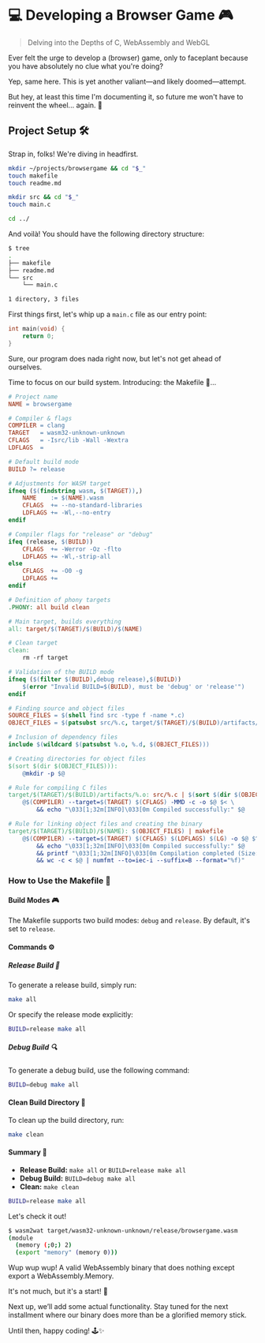 # 💻 Developing a Browser Game 🎮

> Delving into the Depths of C, WebAssembly and WebGL

Ever felt the urge to develop a (browser) game, only to faceplant because you have absolutely no clue what you're doing?

Yep, same here. This is yet another valiant—and likely doomed—attempt.

But hey, at least this time I'm documenting it, so future me won't have to reinvent the wheel... again. 🚀

## Project Setup 🛠️

Strap in, folks! We're diving in headfirst.

```sh
mkdir ~/projects/browsergame && cd "$_"
touch makefile
touch readme.md

mkdir src && cd "$_"
touch main.c

cd ../
```

And voilà! You should have the following directory structure:

```sh
$ tree
.
├── makefile
├── readme.md
└── src
    └── main.c

1 directory, 3 files
```

First things first, let's whip up a `main.c` file as our entry point:

```c
int main(void) {
    return 0;
}
```

Sure, our program does nada right now, but let's not get ahead of ourselves.

Time to focus on our build system. Introducing: the Makefile 🎩...

```makefile
# Project name
NAME = browsergame

# Compiler & flags
COMPILER = clang
TARGET   = wasm32-unknown-unknown
CFLAGS   = -Isrc/lib -Wall -Wextra
LDFLAGS  =

# Default build mode
BUILD ?= release

# Adjustments for WASM target
ifneq ($(findstring wasm, $(TARGET)),)
	NAME    := $(NAME).wasm
	CFLAGS  += --no-standard-libraries
	LDFLAGS += -Wl,--no-entry
endif

# Compiler flags for "release" or "debug"
ifeq (release, $(BUILD))
	CFLAGS  += -Werror -Oz -flto
	LDFLAGS += -Wl,-strip-all
else
	CFLAGS  += -O0 -g
	LDFLAGS +=
endif

# Definition of phony targets
.PHONY: all build clean

# Main target, builds everything
all: target/$(TARGET)/$(BUILD)/$(NAME)

# Clean target
clean:
	rm -rf target

# Validation of the BUILD mode
ifneq ($(filter $(BUILD),debug release),$(BUILD))
	$(error "Invalid BUILD=$(BUILD), must be 'debug' or 'release'")
endif

# Finding source and object files
SOURCE_FILES = $(shell find src -type f -name *.c)
OBJECT_FILES = $(patsubst src/%.c, target/$(TARGET)/$(BUILD)/artifacts/%.o, $(SOURCE_FILES))

# Inclusion of dependency files
include $(wildcard $(patsubst %.o, %.d, $(OBJECT_FILES)))

# Creating directories for object files
$(sort $(dir $(OBJECT_FILES))):
	@mkdir -p $@

# Rule for compiling C files
target/$(TARGET)/$(BUILD)/artifacts/%.o: src/%.c | $(sort $(dir $(OBJECT_FILES))) makefile
	@$(COMPILER) --target=$(TARGET) $(CFLAGS) -MMD -c -o $@ $< \
		&& echo "\033[1;32m[INFO]\033[0m Compiled successfully:" $@

# Rule for linking object files and creating the binary
target/$(TARGET)/$(BUILD)/$(NAME): $(OBJECT_FILES) | makefile
	@$(COMPILER) --target=$(TARGET) $(CFLAGS) $(LDFLAGS) $(LG) -o $@ $^   \
		&& echo "\033[1;32m[INFO]\033[0m Compiled successfully:" $@       \
		&& printf "\033[1;32m[INFO]\033[0m Compilation completed (Size: " \
		&& wc -c < $@ | numfmt --to=iec-i --suffix=B --format="%f)"
```

### How to Use the Makefile 📜

#### Build Modes 🎮

The Makefile supports two build modes: `debug` and `release`. By default, it's set to `release`.

#### Commands ⚙️

##### Release Build 🏁

To generate a release build, simply run:

```sh
make all
```

Or specify the release mode explicitly:

```sh
BUILD=release make all
```

##### Debug Build 🔍

To generate a debug build, use the following command:

```sh
BUILD=debug make all
```

#### Clean Build Directory 🧹

To clean up the build directory, run:

```sh
make clean
```

#### Summary 📗

- **Release Build:** `make all` or `BUILD=release make all`
- **Debug Build:** `BUILD=debug make all`
- **Clean:** `make clean`

```sh
BUILD=release make all
```

Let's check it out!

```sh
$ wasm2wat target/wasm32-unknown-unknown/release/browsergame.wasm
(module
  (memory (;0;) 2)
  (export "memory" (memory 0)))
```

Wup wup wup! A valid WebAssembly binary that does nothing except export a WebAssembly.Memory. 

It's not much, but it's a
start! 🎉

Next up, we’ll add some actual functionality. Stay tuned for the next installment where our binary does more than be a
glorified memory stick. 

Until then, happy coding! 🕹️✨
